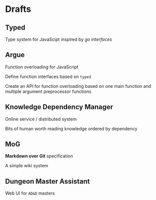 Drafts
======

Typed
-----

Type system for JavaScipt inspired by _go interfaces_

Argue
-----

Function overloading for JavaScript

Define function interfaces based on `typed`

Create an API for function overloading based on one main function and multiple
argument preprocessor functions

Knowledge Dependency Manager
----------------------------

Online service / distributed system

Bits of human worth reading knowledge ordered by dependency

MoG
---

**Markdown over Git** specification

A simple wiki system

Dungeon Master Assistant
------------------------

Web UI for `AD&D` masters
